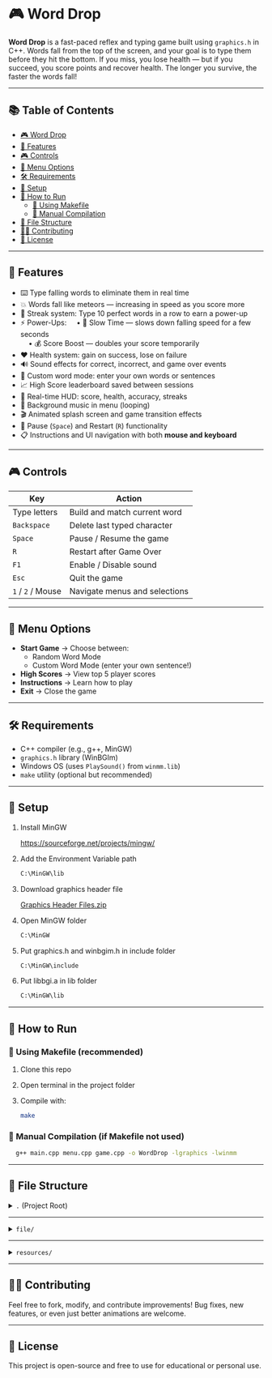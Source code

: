 # 🎮 Word Drop

**Word Drop** is a fast-paced reflex and typing game built using `graphics.h` in C++. Words fall from the top of the screen, and your goal is to type them before they hit the bottom. If you miss, you lose health — but if you succeed, you score points and recover health. The longer you survive, the faster the words fall!

---

## 📚 Table of Contents

- [🎮 Word Drop](#-word-drop)
- [🧠 Features](#-features)
- [🎮 Controls](#-controls)
- [🧾 Menu Options](#-menu-options)
- [🛠 Requirements](#-requirements)
- [🧰 Setup](#-setup)
- [🚀 How to Run](#-how-to-run)
  - [🔧 Using Makefile](#-using-makefile-recommended)
  - [🧰 Manual Compilation](#-manual-compilation-if-makefile-not-used)
- [📁 File Structure](#-file-structure)
- [🧑‍💻 Contributing](#-contributing)
- [📄 License](#-license)

---

## 🧠 Features

- ⌨️ Type falling words to eliminate them in real time  
- 💥 Words fall like meteors — increasing in speed as you score more  
- 🧠 Streak system: Type 10 perfect words in a row to earn a power-up
- ⚡ Power-Ups:
    • 🐢 Slow Time — slows down falling speed for a few seconds  
    • 💰 Score Boost — doubles your score temporarily
- ❤️ Health system: gain on success, lose on failure  
- 🔊 Sound effects for correct, incorrect, and game over events  
- 🧠 Custom word mode: enter your own words or sentences  
- 📈 High Score leaderboard saved between sessions  
- 🎯 Real-time HUD: score, health, accuracy, streaks  
- 🎵 Background music in menu (looping)  
- 🎬 Animated splash screen and game transition effects  
- 🛑 Pause (`Space`) and Restart (`R`) functionality  
- 📋 Instructions and UI navigation with both **mouse and keyboard**

---

## 🎮 Controls

| Key                  | Action                          |
|----------------------|---------------------------------|
| Type letters         | Build and match current word    |
| `Backspace`          | Delete last typed character     |
| `Space`              | Pause / Resume the game         |
| `R`                  | Restart after Game Over         |
| `F1`                 | Enable / Disable sound          |
| `Esc`                | Quit the game                   |
| `1` / `2` / Mouse    | Navigate menus and selections   |

---

## 🧾 Menu Options

- **Start Game** → Choose between:
  - Random Word Mode
  - Custom Word Mode (enter your own sentence!)
- **High Scores** → View top 5 player scores
- **Instructions** → Learn how to play
- **Exit** → Close the game

---

## 🛠 Requirements

- C++ compiler (e.g., g++, MinGW)  
- `graphics.h` library (WinBGIm)  
- Windows OS (uses `PlaySound()` from `winmm.lib`)  
- `make` utility (optional but recommended)

---

## 🧰 Setup

1. Install MinGW
   
   https://sourceforge.net/projects/mingw/
2. Add the Environment Variable path
     ```bash
     C:\MinGW\lib
3. Download graphics header file
   
   [Graphics Header Files.zip](https://github.com/user-attachments/files/21310839/Graphics.Header.Files.zip)
   
4. Open MinGW folder
     ```bash
     C:\MinGW
5. Put graphics.h and winbgim.h in include folder
     ```bash
     C:\MinGW\include
6. Put libbgi.a in lib folder
     ```bash
     C:\MinGW\lib
     
---

## 🚀 How to Run

### 🔧 Using Makefile (recommended)

1. Clone this repo  
2. Open terminal in the project folder  
3. Compile with:
   
   ```bash
   make
   
### 🧰 Manual Compilation (if Makefile not used)

  ```bash
    g++ main.cpp menu.cpp game.cpp -o WordDrop -lgraphics -lwinmm
  ```
---

## 📁 File Structure

<details>
<summary><code>.</code> (Project Root)</summary>
.  <br>
├── game.cpp # Game logic, scoring, rendering  <br>
├── menu.cpp # Menu, instructions, high score UI  <br>
├── main.cpp # Entry point  <br>
├── game.h # Game header  <br>
├── menu.h # Menu header  <br>
├── Makefile # Build script  <br>
├── README.md # This file  <br>
├── file/ # Game data files  <br>
├── resources/ # Images, sounds, animations  

</details>

---

<details>
<summary><code>file/</code></summary>

file/  
├── words.txt # Default word list  
├── custom.txt # Stores user's custom input sentence  
└── highscore.txt # Top 5 scores saved

</details>

---

<details>
<summary><code>resources/</code></summary>

resources/  
├── menu_background.bmp  
├── game_over.bmp  
├── background.bmp  
├── icon.ico  
├── correct.wav  
├── wrong.wav  
├── game_over.wav  
├── keyboard_typing.wav  
├── menu_music.wav  
└── frames/  
├── frame_000.bmp  
├── frame_001.bmp  
├── ...  
└── frame_029.bmp  
*NOTE:* `frame_000.bmp` to `frame_029.bmp` are used for background animation.
</details>

---

## 🧑‍💻 Contributing
Feel free to fork, modify, and contribute improvements! Bug fixes, new features, or even just better animations are welcome.

---

## 📄 License
This project is open-source and free to use for educational or personal use.
